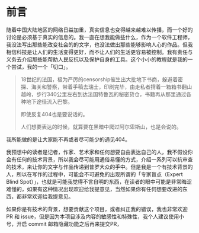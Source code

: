 # 前言

随着中国大陆地区的网络日益加重，真实信息也变得越来越难以传播，而一个好的讨论是必须基于真实的信息的。我一直在想我能做些什么，作为一个软件工程师，我没法写出那些能改变社会的的文字，也没法做出那些能够影响人心的作品。但我相信科技是让人们的生活变得更好，而不让人们的生活更容易被控制。我有责任与义务去介绍那些能帮助人民反抗以及保护自身的工具。这个小小的教程就是我的一个尝试，我的一个「切口」。

> 18世纪的法国，极为严厉的censorship催生出大批地下书商，躲避着密探、海关和警察，带着手稿去瑞士，印刷完毕，由走私者揹着一箱箱书翻山越岭，步行340公里左右到达法国特鲁瓦的秘密货仓，书籍再从那里通过各种地下途径流入巴黎。
>
> 即使反复404也是要说话的。
>
> 人们想要表达的时候，就算要在黑暗中爬过阿尔卑斯山，也是会说的。

我所能做的是让大家能不再或者尽可能少的遇见404。

我预想中的读者是记者，作家、艺术家和任何想要自由表达自己的人，我不假设你会有任何的技术背景，所以我会尽可能用通俗易懂的方式，介绍一系列可以抗审查的技术，来让你的文字与作品传递到普罗大众的手中。但是我是一个有技术背景的人，所以在写作的过程中，可能会不可避免的出现所谓的「专家盲点（Expert Blind Spot）」，也就是可能我觉得不言自明的东西，在读者的眼中可能是非常晦涩难懂的，如果有这种情况出现欢迎给我提意见，当然如果你有任何想要改进的东西，都非常欢迎给我提意见。

如果你是有技术的背景，想要贡献这个项目，或者纠正我的错误，我也非常欢迎 PR 和 issue，但是因为本项目涉及内容的敏感性和特殊性，我个人建议使用小号，开启 commit 邮箱隐藏功能之后再来提交PR，